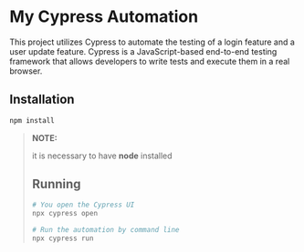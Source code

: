 # My Cypress Automation

This project utilizes Cypress to automate the testing of a login feature and a user update feature.
Cypress is a JavaScript-based end-to-end testing framework that allows developers to write tests and execute them in a real browser.

## Installation
```bash
npm install
```

> **NOTE:**
>
> it is necessary to have **node** installed
>
> ## Running
> ```bash
> # You open the Cypress UI
> npx cypress open
>
> # Run the automation by command line
> npx cypress run
> ```
